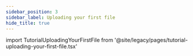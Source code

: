 ```yaml
---
sidebar_position: 3
sidebar_label: Uploading your first file
hide_title: true
---
```


import TutorialUploadingYourFirstFile from '@site/legacy/pages/tutorial-uploading-your-first-file.tsx'

<TutorialUploadingYourFirstFile/>
